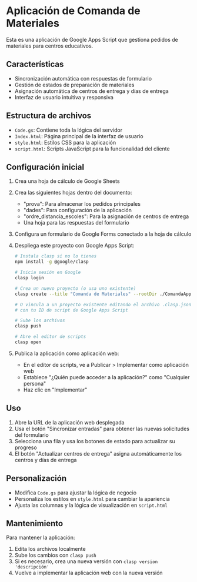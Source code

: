 # Aplicación de Comanda de Materiales

Esta es una aplicación de Google Apps Script que gestiona pedidos de materiales para centros educativos.

## Características

- Sincronización automática con respuestas de formulario
- Gestión de estados de preparación de materiales
- Asignación automática de centros de entrega y días de entrega
- Interfaz de usuario intuitiva y responsiva

## Estructura de archivos

- `Code.gs`: Contiene toda la lógica del servidor
- `Index.html`: Página principal de la interfaz de usuario
- `style.html`: Estilos CSS para la aplicación
- `script.html`: Scripts JavaScript para la funcionalidad del cliente

## Configuración inicial

1. Crea una hoja de cálculo de Google Sheets
2. Crea las siguientes hojas dentro del documento:
   - "prova": Para almacenar los pedidos principales
   - "dades": Para configuración de la aplicación
   - "ordre_distancia_escoles": Para la asignación de centros de entrega
   - Una hoja para las respuestas del formulario

3. Configura un formulario de Google Forms conectado a la hoja de cálculo

4. Despliega este proyecto con Google Apps Script:

   ```bash
   # Instala clasp si no lo tienes
   npm install -g @google/clasp
   
   # Inicia sesión en Google
   clasp login
   
   # Crea un nuevo proyecto (o usa uno existente)
   clasp create --title "Comanda de Materiales" --rootDir ./ComandaApp
   
   # O vincula a un proyecto existente editando el archivo .clasp.json
   # con tu ID de script de Google Apps Script
   
   # Sube los archivos
   clasp push
   
   # Abre el editor de scripts
   clasp open
   ```

5. Publica la aplicación como aplicación web:
   - En el editor de scripts, ve a Publicar > Implementar como aplicación web
   - Establece "¿Quién puede acceder a la aplicación?" como "Cualquier persona"
   - Haz clic en "Implementar"

## Uso

1. Abre la URL de la aplicación web desplegada
2. Usa el botón "Sincronizar entradas" para obtener las nuevas solicitudes del formulario
3. Selecciona una fila y usa los botones de estado para actualizar su progreso
4. El botón "Actualizar centros de entrega" asigna automáticamente los centros y días de entrega

## Personalización

- Modifica `Code.gs` para ajustar la lógica de negocio
- Personaliza los estilos en `style.html` para cambiar la apariencia
- Ajusta las columnas y la lógica de visualización en `script.html`

## Mantenimiento

Para mantener la aplicación:

1. Edita los archivos localmente
2. Sube los cambios con `clasp push`
3. Si es necesario, crea una nueva versión con `clasp version 'descripción'`
4. Vuelve a implementar la aplicación web con la nueva versión 
